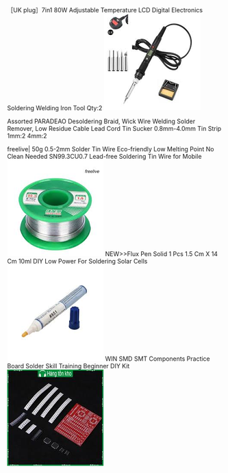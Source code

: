 ［UK plug］7in1 80W Adjustable Temperature LCD Digital Electronics Soldering Welding Iron Tool
Qty:2
![](Pasted%20image%2020241020023102.png)

Assorted PARADEAO Desoldering Braid, Wick Wire Welding Solder Remover, Low Residue Cable Lead Cord Tin Sucker 0.8mm-4.0mm Tin Strip
1mm:2
4mm:2

freelive| 50g 0.5-2mm Solder Tin Wire Eco-friendly Low Melting Point No Clean Needed SN99.3CU0.7 Lead-free Soldering Tin Wire for Mobile
![](Pasted%20image%2020241020023139.png)
NEW>>Flux Pen Solid 1 Pcs 1.5 Cm X 14 Cm 10ml DIY Low Power For Soldering Solar Cells
![](Pasted%20image%2020241020023202.png)
WIN SMD SMT Components Practice Board Solder Skill Training Beginner DIY Kit
![](Pasted%20image%2020241020023219.png)